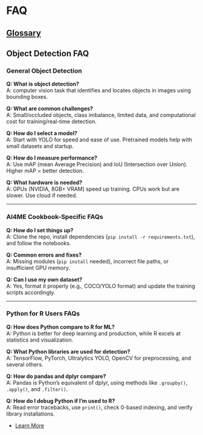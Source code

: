 # FAQ

## [Glossary](https://www.ultralytics.com/glossary)

## Object Detection FAQ

### General Object Detection

**Q: What is object detection?**  
A: computer vision task that identifies and locates objects in images using bounding boxes.

**Q: What are common challenges?**  
A: Small/occluded objects, class imbalance, limited data, and computational cost for training/real-time detection.

**Q: How do I select a model?**  
A: Start with YOLO for speed and ease of use. Pretrained models help with small datasets and startup.

**Q: How do I measure performance?**  
A: Use mAP (mean Average Precision) and IoU (Intersection over Union). Higher mAP = better detection.

**Q: What hardware is needed?**  
A: GPUs (NVIDIA, 8GB+ VRAM) speed up training. CPUs work but are slower. Use cloud if needed.

---

### AI4ME Cookbook-Specific FAQs

**Q: How do I set things up?**  
A: Clone the repo, install dependencies (`pip install -r requirements.txt`), and follow the notebooks.

**Q: Common errors and fixes?**  
A: Missing modules (`pip install` needed), incorrect file paths, or insufficient GPU memory.

**Q: Can I use my own dataset?**  
A: Yes, format it properly (e.g., COCO/YOLO format) and update the training scripts accordingly.

---

### Python for R Users FAQs

**Q: How does Python compare to R for ML?**  
A: Python is better for deep learning and production, while R excels at statistics and visualization.

**Q: What Python libraries are used for detection?**  
A: TensorFlow, PyTorch, Ultralytics YOLO, OpenCV for preprocessing, and several others.

**Q: How do pandas and dplyr compare?**  
A: Pandas is Python’s equivalent of dplyr, using methods like `.groupby()`, `.apply()`, and `.filter()`.

**Q: How do I debug Python if I’m used to R?**  
A: Read error tracebacks, use `print()`, check 0-based indexing, and verify library installations.

- [Learn More](https://rebeccabarter.com/blog/2023-09-11-from_r_to_python)